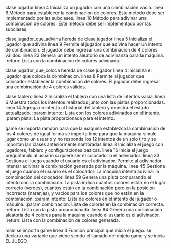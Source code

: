 clase jugador
linea 4
Inicializa un jugador con una combinación vacía.
linea 6
Método para establecer la combinación de colores.
Este método debe ser implementado por las subclases.
linea 10
Método para adivinar una combinación de colores.
Este método debe ser implementado por las subclases.

clase jugador_que_adivina
hereda de clase jugador
linea 5
Inicializa el jugador que adivina
linea 9
Permite al jugador que adivina hacer un intento de combinación.
El jugador debe ingresar una combinación de 4 colores válidos.
linea 23
Genera un intento aleatorio de adivinanza para la máquina.
:return: Lista con la combinación de colores adivinada.

clase jugador_que_coloca
hereda de clase jugador
linea 4 
Inicializa el jugador que coloca la combinacion.
linea 8
Permite al jugador que colocador establecer la combinación de colores.
El jugador debe ingresar una combinación de 4 colores válidos.
        
clase tablero
linea 2
Inicializa el tablero con una lista de intentos vacía.
linea 6
Muestra todos los intentos realizados junto con las pistas proporcionadas.
linea 14
Agrega un intento al historial del tablero y muestra el estado actualizado.
:param intento: Lista con los colores adivinados en el intento.
:param pista: La pista proporcionada para el intento.
        
game
se importa ramdon para que la maquina establezca la combinacion de los 4 colores
de igual forma se importa time para que la maquina simule jugar como un usuario y no responda los 12 intentos de un solo tiro
y se importan las clases anteriormente nombradas
linea 8
Inicializa el juego con jugadores, tablero y configuraciones básicas.
linea 15
Inicia el juego preguntando al usuario si quiere ser el colocador o el adivinador.
linea 33
Gestiona el juego cuando el usuario es el adivinador.
Permite al adivinador intentar adivinar la combinación generada por la máquina.
linea 45
Gestiona el juego cuando el usuario es el colocador.
La máquina intenta adivinar la combinación del colocador.
linea 59
Genera una pista comparando el intento con la combinación.
La pista indica cuántos colores están en el lugar correcto (verdes), cuántos están en la combinación pero en la posición incorrecta (naranjas),
y vacíos para los colores que no están en la combinación.
:param intento: Lista de colores en el intento del jugador o máquina.
:param combinacion: Lista de colores en la combinación correcta.
:return: Lista con la pista proporcionada.
linea 84
 Genera una combinación aleatoria de 4 colores para la máquina cuando el usuario es el adivinador.
:return: Lista con la combinación de colores generada.

main
se importa game
linea 3
Función principal que inicia el juego.
se declara una variable que viene siendo el llamado del objeto game 
y se inicia EL JUEGO
    

        
             
